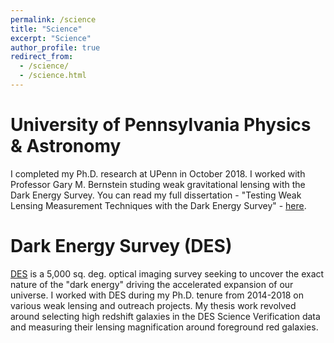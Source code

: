 ```yaml
---
permalink: /science
title: "Science"
excerpt: "Science"
author_profile: true
redirect_from: 
  - /science/
  - /science.html
---
```


University of Pennsylvania Physics & Astronomy
======
I completed my Ph.D. research at UPenn in October 2018. I worked with Professor Gary M. Bernstein studing weak gravitational lensing with the Dark Energy Survey.
You can read my full dissertation - "Testing Weak Lensing Measurement Techniques with the Dark Energy Survey" - [here](ckrawiec.github.io/files/CKrawiecDissertation.pdf).

Dark Energy Survey (DES)
======
[DES](https://www.darkenergysurvey.org) is a 5,000 sq. deg. optical imaging survey seeking to uncover the exact nature of the "dark energy" driving the accelerated expansion of our universe. 
I worked with DES during my Ph.D. tenure from  2014-2018 on various weak lensing and outreach projects. My thesis work revolved around selecting high redshift galaxies in the DES Science Verification data and measuring their lensing magnification around foreground red galaxies. 



